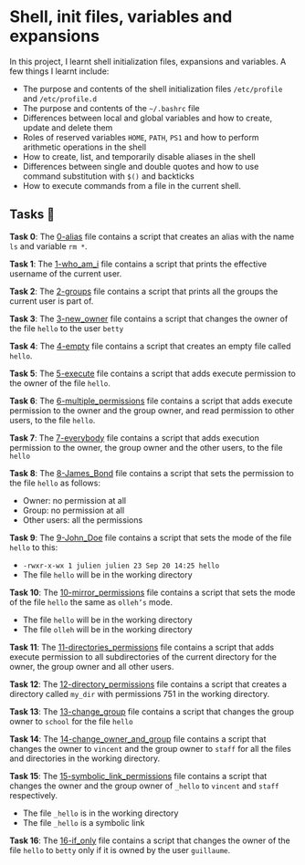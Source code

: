 #  Shell, init files, variables and expansions 

In this project, I learnt shell initialization files, expansions and variables. A few things I learnt include:
- The purpose and contents of the shell initialization files `/etc/profile` and `/etc/profile.d`
- The purpose and contents of the `~/.bashrc` file
- Differences between local and global variables and how to create, update and delete them
- Roles of reserved variables `HOME`, `PATH`, `PS1` and how to perform arithmetic operations in the shell
- How to create, list, and temporarily disable aliases in the shell
- Differences between single and double quotes and how to use command substitution with `$()` and backticks
- How to execute commands from a file in the current shell.

## Tasks :page_with_curl:

**Task 0**: The [0-alias](./0-alias) file contains a script that creates an alias with the name `ls` and variable `rm *`.

**Task 1**: The [1-who_am_i](./1-who_am_i) file contains a script that prints the effective username of the current user.

**Task 2**: The [2-groups](./2-groups) file contains a script that prints all the groups the current user is part of.

**Task 3**: The [3-new_owner](./3-new_owner) file contains  a script that changes the owner of the file `hello` to the user `betty`

**Task 4**: The [4-empty](./4-empty) file contains a script that creates an empty file called `hello`.

**Task 5**: The [5-execute](./5-execute) file contains a script that adds execute permission to the owner of the file `hello`.

**Task 6**: The [6-multiple_permissions](./6-multiple_permissions) file contains a script that adds execute permission to the owner and the group owner, and read permission to other users, to the file `hello`.

**Task 7**: The [7-everybody](./7-everybody) file contains a script that adds execution permission to the owner, the group owner and the other users, to the file `hello`
 
**Task 8**: The [8-James_Bond](./8-James_Bond) file contains a script that sets the permission to the file `hello` as follows:

   * Owner: no permission at all
   * Group: no permission at all
   * Other users: all the permissions

**Task 9**: The [9-John_Doe](./9-John_Doe) file contains  a script that sets the mode of the file `hello` to this:

   * `-rwxr-x-wx 1 julien julien 23 Sep 20 14:25 hello`
   * The file `hello` will be in the working directory

**Task 10**: The [10-mirror_permissions](./10-mirror_permissions) file contains a script that sets the mode of the file `hello` the same as `olleh’s` mode.

   * The file `hello` will be in the working directory
   * The file `olleh` will be in the working directory

**Task 11**: The [11-directories_permissions](./11-directories_permissions) file contains a script that adds execute permission to all subdirectories of the current directory for the owner, the group owner and all other users.

**Task 12**: The [12-directory_permissions](./12-directory_permissions) file contains a script that creates a directory called `my_dir` with permissions 751 in the working directory.

**Task 13**: The [13-change_group](./13-change_group) file contains a script that changes the group owner to `school` for the file `hello`

**Task 14**: The [14-change_owner_and_group](./14-change_owner_and_group) file contains a script that changes the owner to `vincent` and the group owner to `staff` for all the files and directories in the working directory.

**Task 15**: The [15-symbolic_link_permissions](./15-symbolic_link_permissions) file contains a script that changes the owner and the group owner of `_hello` to `vincent` and `staff` respectively.

   * The file `_hello` is in the working directory
   * The file `_hello` is a symbolic link

**Task 16**: The [16-if_only](./16-if_only) file contains a script that changes the owner of the file `hello` to `betty` only if it is owned by the user `guillaume`.
